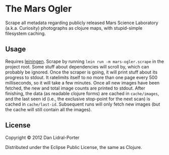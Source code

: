 # The Mars Ogler

Scrape all metadata regarding publicly released Mars Science Laboratory
(a.k.a. Curiosity) photographs as clojure maps, with stupid-simple
filesystem caching.

## Usage

Requires [leiningen][lein]. Scrape by running `lein run -m mars-ogler.scrape` in
the project root. Some stuff about dependencies will scroll by, which can
probably be ignored. Once the scraper is going, it will print stuff about its
progress to stdout. It ratelimits itself to no more than one page every 500
milliseconds, so it will take a few minutes. Once all new images have been
fetched, the new and total image counts are printed to stdout.  After finishing,
the data (as readable clojure forms) are cached in `cache/images`, and the last
seen id (i.e., the exclusive stop-point for the next scan) is cached in
`cache/last-id`.  Subsequent runs will only fetch new images (but the cache will
still contain all the images).


[lein]: http://leiningen.org

## License

Copyright © 2012 Dan Lidral-Porter

Distributed under the Eclipse Public License, the same as Clojure.
